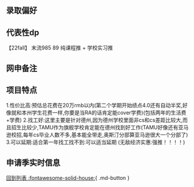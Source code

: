 ## 录取偏好

## 代表性dp
【22fall】 末流985 89 纯课程推 + 学校实习推
## 网申备注

## 项目特点
1.性价比高:预估总花费在20万rmb以内(第二个学期开始绩点4.0还有自动半奖,好像就和本州学生花费一样,你要是当RA的话肯定能cover学费)(包括两年的生活费+学费)
2.找工好:这里主要是针对德州,因为德州学校里面非cs和cs差距比较大,而且招生比较少,TAMU作为旗舰学校肯定能在德州找到好工作(TAMU好像还有亚马逊校招,每年cs毕业人数不多,基本能全带走,奥斯汀分部算亚马逊很大一个分部了)
3.可以延期:适合第一年找工找不到:可以适当延期
(无敌经济实惠:强推！！！！)
## 申请季实时信息

[回到列表 :fontawesome-solid-house:](选校梯度.md){ .md-button }
